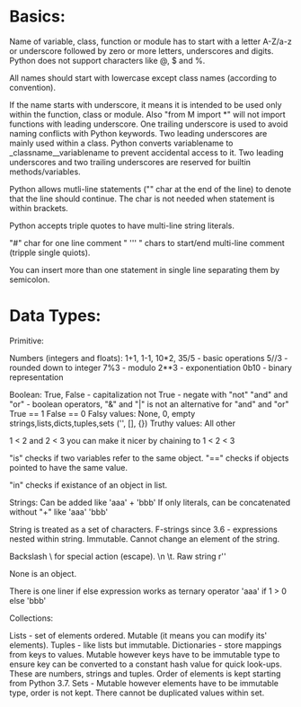 # Basics:
Name of variable, class, function or module has to start with a letter A-Z/a-z or underscore followed by zero or more letters, underscores and digits.
Python does not support characters like @, $ and %.

All names should start with lowercase except class names (according to convention).

If the name starts with underscore, it means it is intended to be used only within the function, class or module.
Also "from M import *" will not import functions with leading underscore.
One trailing underscore is used to avoid naming conflicts with Python keywords.
Two leading underscores are mainly used within a class. Python converts variablename to _classname__variablename to prevent accidental access to it.
Two leading underscores and two trailing underscores are reserved for builtin methods/variables.

Python allows mutli-line statements ("\" char at the end of the line) to denote that the line should continue.
The char is not needed when statement is within brackets.

Python accepts triple quotes to have multi-line string literals.

"#" char for one line comment
" ''' " chars to start/end multi-line comment (tripple single quiots).

You can insert more than one statement in single line separating them by semicolon.


# Data Types:
Primitive:

Numbers (integers and floats):
1+1, 1-1, 10*2, 35/5 - basic operations
5//3 - rounded down to integer
7%3 - modulo
2**3 - exponentiation
0b10 - binary representation

Boolean:
True, False - capitalization
not True - negate with "not"
"and" and "or" - boolean operators, "&" and "|" is not an alternative for "and" and "or"
True == 1
False == 0
Falsy values: None, 0, empty strings,lists,dicts,tuples,sets ('', [], {})
Truthy values: All other

1 < 2 and 2 < 3 you can make it nicer by chaining to 1 < 2 < 3

"is" checks if two variables refer to the same object.
"==" checks if objects pointed to have the same value.

"in" checks if existance of an object in list.

Strings:
Can be added like 'aaa' + 'bbb'
If only literals, can be concatenated without "+" like 'aaa' 'bbb'

String is treated as a set of characters.
F-strings since 3.6 - expressions nested within string.
Immutable. Cannot change an element of the string.

Backslash \ for special action (escape). \n \t.
Raw string r''

None is an object.

There is one liner if else expression works as ternary operator
'aaa' if 1 > 0 else 'bbb'

Collections:

Lists - set of elements ordered. Mutable (it means you can modify its' elements).
Tuples - like lists but immutable.
Dictionaries - store mappings from keys to values. Mutable however keys have to be immutable type to ensure key can be converted to a constant hash value for quick look-ups. These are numbers, strings and tuples. Order of elements is kept starting from Python 3.7.
Sets - Mutable however elements have to be immutable type, order is not kept. There cannot be duplicated values within set.

















